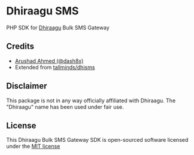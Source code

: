 # Dhiraagu SMS
PHP SDK for [Dhiraagu](https://dhiraagu.com.mv) Bulk SMS Gateway

## Credits

- [Arushad Ahmed (@dash8x)](http://arushad.org)
- Extended from [tallminds/dhisms](https://packagist.org/packages/tallminds/dhisms)

## Disclaimer

This package is not in any way officially affiliated with Dhiraagu.
The "Dhiraagu" name has been used under fair use.

## License

This Dhiraagu Bulk SMS Gateway SDK is open-sourced software licensed under the [MIT license](http://opensource.org/licenses/MIT)
